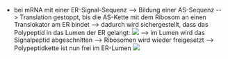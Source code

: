 - bei mRNA mit einer ER-Signal-Sequenz --> Bildung einer AS-Sequenz --> Translation gestoppt, bis die AS-Kette mit dem Ribosom an einen Translokator am ER bindet --> dadurch wird sichergestellt, dass das Polypeptid in das Lumen der ER gelangt:
![](Pasted%20image%2020231030112736.png)
--> im Lumen wird das Signalpeptid abgeschnitten --> Ribosomen wird wieder freigesetzt --> Polypeptidkette ist nun frei im ER-Lumen
![](Pasted%20image%2020231030112935.png)
